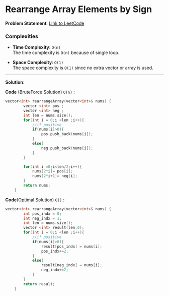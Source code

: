 
# Rearrange Array Elements by Sign

**Problem Statement**:
[Link to LeetCode](https://leetcode.com/problems/rearrange-array-elements-by-sign/description/)

### Complexities

- **Time Complexity**: `O(n)`  
  The time complexity is `O(n)` because of single loop.

- **Space Complexity**: `O(1)`  
  The space complexity is `O(1)` since no extra vector or array is used.

---

**Solution**:

**Code** (BruteForce Solution) `O(n)` :
```cpp
vector<int> rearrangeArray(vector<int>& nums) {
        vector <int> pos ;
        vector <int> neg ;
        int len = nums.size();
        for(int i = 0;i <len ;i++){
            //if positive
            if(nums[i]>0){
                pos.push_back(nums[i]);
            }
            else{
                neg.push_back(nums[i]);
            }
        }

        for(int i =0;i<len/2;i++){
            nums[2*i]= pos[i];
            nums[2*i+1]= neg[i];
        }
        return nums;
    }
```
**Code**(Optimal Solution) `O()` :
```cpp
vector<int> rearrangeArray(vector<int>& nums) {
        int pos_indx = 0;
        int neg_indx = 1;
        int len = nums.size();
        vector <int> result(len,0);
        for(int i = 0;i <len ;i++){
            //if positive
            if(nums[i]>0){
                result[pos_indx] = nums[i];
                pos_indx+=2;
            }
            else{
                result[neg_indx] = nums[i];
                neg_indx+=2;
            }
        }
        return result;
    }
```
